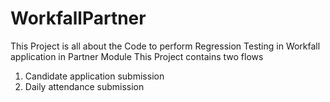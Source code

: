 # WorkfallPartner
This Project is all about the Code to perform Regression Testing in Workfall application in Partner Module
This Project contains two flows 
1) Candidate application submission
2) Daily attendance submission
